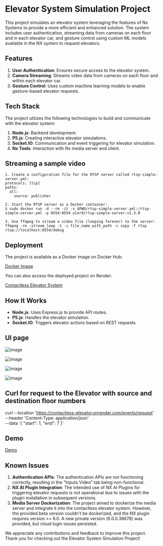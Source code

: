 # Elevator System Simulation Project

This project simulates an elevator system leveraging the features of Nx Systems to provide a more efficient and enhanced solution. The system includes user authentication, streaming data from cameras on each floor and in each elevator car, and gesture control using custom ML models available in the NX system to request elevators.


## Features

1. **User Authentication**: Ensures secure access to the elevator system.
2. **Camera Streaming**: Streams video data from cameras on each floor and within each elevator car.
3. **Gesture Control**: Uses custom machine learning models to enable gesture-based elevator requests.


## Tech Stack

The project utilizes the following technologies to build and communicate with the elevator system:

1. **Node.js**: Backend development.
2. **P5.js**: Creating interactive elevator simulations.
3. **Socket.IO**: Communication and event triggering for elevator simulation.
4. **Nx Tools**: Interaction with Nx media server and client.



## Streaming a sample video

    1. Create a configuration file for the RTSP server called rtsp-simple-server.yml:
    protocols: [tcp]
    paths:
      all:
        source: publisher

    2. Start the RTSP server as a Docker container:
    $ sudo docker run -d --rm -it -v $PWD/rtsp-simple-server.yml:/rtsp-simple-server.yml -p 8554:8554 aler9/rtsp-simple-server:v1.3.0

    3. Use ffmpeg to stream a video file (looping forever) to the server:
    ffmpeg -re -stream_loop -1 -i file_name_with_path -c copy -f rtsp rtsp://localhost:8554/debug




## Deployment

The project is available as a Docker image on Docker Hub:

[Docker Image](https://hub.docker.com/r/aceabhi147/contactless-elevator)

You can also access the deployed project on Render:

[Contactless Elevator System](https://contactless-elevator.onrender.com/login)


## How It Works

- **Node.js**: Uses Express.js to provide API routes.
- **P5.js**: Handles the elevator simulation.
- **Socket.IO**: Triggers elevator actions based on REST requests.

## UI page
![image](https://github.com/AceAbhi147/ContactlessElevatorSystem/assets/22478260/fae2c2f0-6d6d-45b5-9ce1-feb5dba416a5)

![image](https://github.com/AceAbhi147/ContactlessElevatorSystem/assets/22478260/b32d9a53-ceb1-4887-a1c4-89a659b0b857)

![image](https://github.com/AceAbhi147/ContactlessElevatorSystem/assets/22478260/5702f0e5-9b11-4e4c-ad81-86f680e2ec14)

![image](https://github.com/AceAbhi147/ContactlessElevatorSystem/assets/22478260/17676c73-5f4d-4b69-9b4d-f168e582ba1c)


## Curl for request to the Elevator with source and destination floor numbers
curl --location 'https://contactless-elevator.onrender.com/events/request' \
--header 'Content-Type: application/json' \
--data '{
    "start": 1,
    "end": 7
}'


## Demo
[Demo](https://github.com/AceAbhi147/ContactlessElevatorSystem/assets/22478260/dfb56f83-6a35-4013-826a-96d331bdef23)


## Known Issues

1. **Authentication APIs**: The authentication APIs are not functioning correctly, resulting in the "Inputs Video" tab being non-functional.
2. **NX AI Plugin Integration**: The intended use of NX AI Plugins for triggering elevator requests is not operational due to issues with the plugin installation in subsequent versions.
3. **Media Server Dockerization**: The project aimed to dockerize the media server and integrate it into the contactless elevator system. However, the provided beta version couldn't be dockerized, and the NX plugin requires version >= 6.0. A new private version (6.0.0.38678) was provided, but cloud login issues persisted.

We appreciate any contributions and feedback to improve this project. Thank you for checking out the Elevator System Simulation Project!
